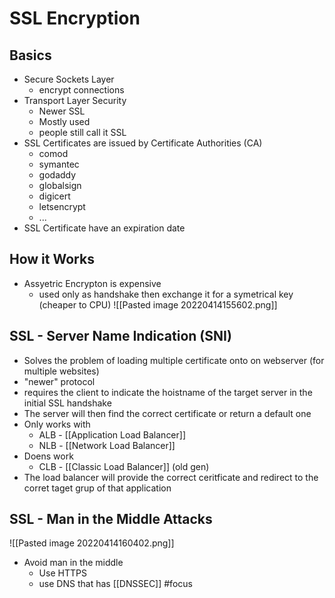 # SSL Encryption
## Basics
- Secure Sockets Layer
	- encrypt connections
- Transport Layer Security
	- Newer SSL
	- Mostly used
	- people still call it SSL
- SSL Certificates are issued by Certificate Authorities (CA)
	- comod
	- symantec
	- godaddy
	- globalsign
	- digicert
	- letsencrypt
	- ...
- SSL Certificate have an expiration date

## How it Works
- Assyetric Encrypton is expensive
	- used only as handshake then exchange it for a symetrical key (cheaper to CPU)
![[Pasted image 20220414155602.png]]

## SSL - Server Name Indication (SNI)
- Solves the problem of loading multiple certificate onto on webserver (for multiple websites)
- "newer" protocol
- requires the client to indicate the hoistname of the target server in the initial SSL handshake
- The server will then find the correct certificate or return a default one
- Only works with
	- ALB - [[Application Load Balancer]]
	- NLB - [[Network Load Balancer]]
- Doens work
	- CLB - [[Classic Load Balancer]] (old gen)
- The load balancer will provide the correct ceritficate and redirect to the corret taget grup of that application

## SSL - Man in the Middle Attacks
![[Pasted image 20220414160402.png]]
- Avoid man in the middle
	- Use HTTPS
	- use DNS that has [[DNSSEC]] #focus 